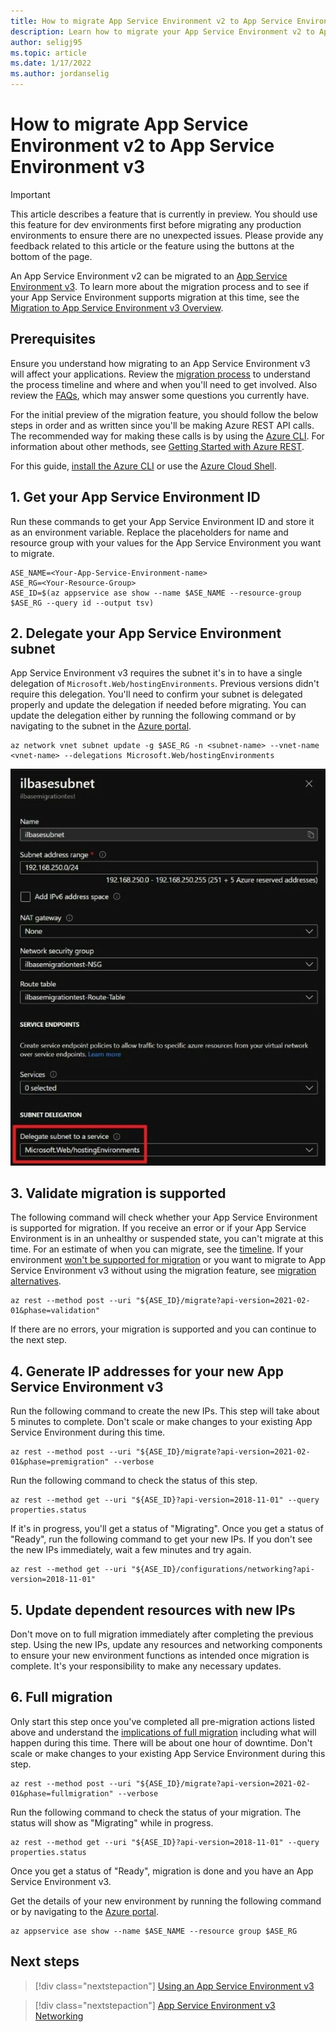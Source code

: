 ```yaml
---
title: How to migrate App Service Environment v2 to App Service Environment v3
description: Learn how to migrate your App Service Environment v2 to App Service Environment v3
author: seligj95
ms.topic: article
ms.date: 1/17/2022
ms.author: jordanselig
---
```

# How to migrate App Service Environment v2 to App Service Environment v3

> [!IMPORTANT]
> This article describes a feature that is currently in preview. You should use this feature for dev environments first before migrating any production environments to ensure there are no unexpected issues. Please provide any feedback related to this article or the feature using the buttons at the bottom of the page.
>

An App Service Environment v2 can be migrated to an [App Service Environment v3](overview.md). To learn more about the migration process and to see if your App Service Environment supports migration at this time, see the [Migration to App Service Environment v3 Overview](migrate.md).

## Prerequisites

Ensure you understand how migrating to an App Service Environment v3 will affect your applications. Review the [migration process](migrate.md#overview-of-the-migration-process) to understand the process timeline and where and when you'll need to get involved. Also review the [FAQs](migrate.md#frequently-asked-questions), which may answer some questions you currently have.

For the initial preview of the migration feature, you should follow the below steps in order and as written since you'll be making Azure REST API calls. The recommended way for making these calls is by using the [Azure CLI](/cli/azure/). For information about other methods, see [Getting Started with Azure REST](/rest/api/azure/).

For this guide, [install the Azure CLI](/cli/azure/install-azure-cli) or use the [Azure Cloud Shell](https://shell.azure.com/).

## 1. Get your App Service Environment ID

Run these commands to get your App Service Environment ID and store it as an environment variable. Replace the placeholders for name and resource group with your values for the App Service Environment you want to migrate.

```azurecli
ASE_NAME=<Your-App-Service-Environment-name>
ASE_RG=<Your-Resource-Group>
ASE_ID=$(az appservice ase show --name $ASE_NAME --resource-group $ASE_RG --query id --output tsv)
```

## 2. Delegate your App Service Environment subnet

App Service Environment v3 requires the subnet it's in to have a single delegation of `Microsoft.Web/hostingEnvironments`. Previous versions didn't require this delegation. You'll need to confirm your subnet is delegated properly and update the delegation if needed before migrating. You can update the delegation either by running the following command or by navigating to the subnet in the [Azure portal](https://portal.azure.com).

```azurecli
az network vnet subnet update -g $ASE_RG -n <subnet-name> --vnet-name <vnet-name> --delegations Microsoft.Web/hostingEnvironments
```

![subnet delegation sample](./media/migration/subnet-delegation.jpg)

## 3. Validate migration is supported

The following command will check whether your App Service Environment is supported for migration. If you receive an error or if your App Service Environment is in an unhealthy or suspended state, you can't migrate at this time. For an estimate of when you can migrate, see the [timeline](migrate.md#preview-limitations). If your environment [won't be supported for migration](migrate.md#migration-feature-limitations) or you want to migrate to App Service Environment v3 without using the migration feature, see [migration alternatives](migration-alternatives.md).

```azurecli
az rest --method post --uri "${ASE_ID}/migrate?api-version=2021-02-01&phase=validation"
```

If there are no errors, your migration is supported and you can continue to the next step.

## 4. Generate IP addresses for your new App Service Environment v3

Run the following command to create the new IPs. This step will take about 5 minutes to complete. Don't scale or make changes to your existing App Service Environment during this time.

```azurecli
az rest --method post --uri "${ASE_ID}/migrate?api-version=2021-02-01&phase=premigration" --verbose
```

Run the following command to check the status of this step.

```azurecli
az rest --method get --uri "${ASE_ID}?api-version=2018-11-01" --query properties.status
```

If it's in progress, you'll get a status of "Migrating". Once you get a status of "Ready", run the following command to get your new IPs. If you don't see the new IPs immediately, wait a few minutes and try again.

```azurecli
az rest --method get --uri "${ASE_ID}/configurations/networking?api-version=2018-11-01"
```

## 5. Update dependent resources with new IPs

Don't move on to full migration immediately after completing the previous step. Using the new IPs, update any resources and networking components to ensure your new environment functions as intended once migration is complete. It's your responsibility to make any necessary updates.

## 6. Full migration

Only start this step once you've completed all pre-migration actions listed above and understand the [implications of full migration](migrate.md#full-migration) including what will happen during this time. There will be about one hour of downtime. Don't scale or make changes to your existing App Service Environment during this step.

```azurecli
az rest --method post --uri "${ASE_ID}/migrate?api-version=2021-02-01&phase=fullmigration" --verbose
```

Run the following command to check the status of your migration. The status will show as "Migrating" while in progress.

```azurecli
az rest --method get --uri "${ASE_ID}?api-version=2018-11-01" --query properties.status
```

Once you get a status of "Ready", migration is done and you have an App Service Environment v3.

Get the details of your new environment by running the following command or by navigating to the [Azure portal](https://portal.azure.com).

```azurecli
az appservice ase show --name $ASE_NAME --resource group $ASE_RG
```

## Next steps

> [!div class="nextstepaction"]
> [Using an App Service Environment v3](using.md)

> [!div class="nextstepaction"]
> [App Service Environment v3 Networking](networking.md)
